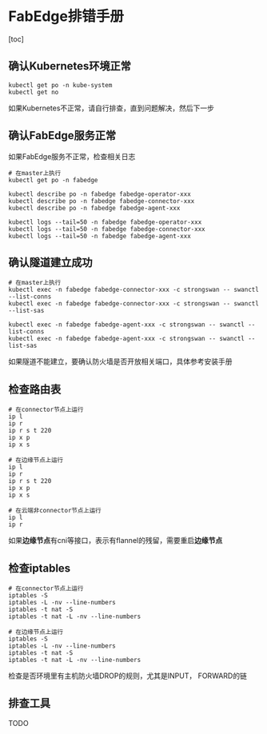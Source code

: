 # FabEdge排错手册

[toc]

## 确认Kubernetes环境正常

```shell
kubectl get po -n kube-system
kubectl get no 
```

如果Kubernetes不正常，请自行排查，直到问题解决，然后下一步


## 确认FabEdge服务正常

如果FabEdge服务不正常，检查相关日志

```shell
# 在master上执行
kubectl get po -n fabedge

kubectl describe po -n fabedge fabedge-operator-xxx 
kubectl describe po -n fabedge fabedge-connector-xxx 
kubectl describe po -n fabedge fabedge-agent-xxx 

kubectl logs --tail=50 -n fabedge fabedge-operator-xxx 
kubectl logs --tail=50 -n fabedge fabedge-connector-xxx 
kubectl logs --tail=50 -n fabedge fabedge-agent-xxx 
```



## 确认隧道建立成功

```shell
# 在master上执行
kubectl exec -n fabedge fabedge-connector-xxx -c strongswan -- swanctl --list-conns
kubectl exec -n fabedge fabedge-connector-xxx -c strongswan -- swanctl --list-sas

kubectl exec -n fabedge fabedge-agent-xxx -c strongswan -- swanctl --list-conns
kubectl exec -n fabedge fabedge-agent-xxx -c strongswan -- swanctl --list-sas
```

如果隧道不能建立，要确认防火墙是否开放相关端口，具体参考安装手册



## 检查路由表

```shell
# 在connector节点上运行
ip l
ip r
ip r s t 220
ip x p 
ip x s

# 在边缘节点上运行
ip l
ip r
ip r s t 220
ip x p 
ip x s

# 在云端非connector节点上运行
ip l
ip r
```

如果**边缘节点**有cni等接口，表示有flannel的残留，需要重启**边缘节点**



## 检查iptables

```shell
# 在connector节点上运行
iptables -S
iptables -L -nv --line-numbers
iptables -t nat -S
iptables -t nat -L -nv --line-numbers

# 在边缘节点上运行
iptables -S
iptables -L -nv --line-numbers
iptables -t nat -S
iptables -t nat -L -nv --line-numbers
```

检查是否环境里有主机防火墙DROP的规则，尤其是INPUT， FORWARD的链



## 排查工具

TODO
